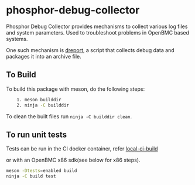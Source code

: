 # phosphor-debug-collector

Phosphor Debug Collector provides mechanisms to collect various log files and
system parameters. Used to troubleshoot problems in OpenBMC based systems.

One such mechanism is [dreport](tools/dreport.d/README.md), a script that
collects debug data and packages it into an archive file.

## To Build

To build this package with meson, do the following steps:

```bash
    1. meson builddir
    2. ninja -C builddir
```

To clean the built files run `ninja -C builddir clean`.

## To run unit tests

Tests can be run in the CI docker container, refer
[local-ci-build](https://github.com/openbmc/docs/blob/master/testing/local-ci-build.md)

or with an OpenBMC x86 sdk(see below for x86 steps).

```bash
meson -Dtests=enabled build
ninja -C build test
```
